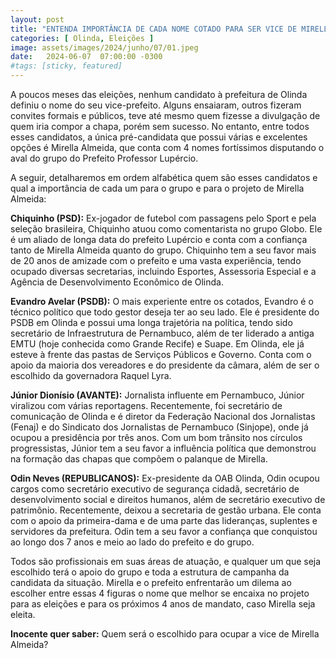 ```yaml
---
layout: post
title: "ENTENDA IMPORTÂNCIA DE CADA NOME COTADO PARA SER VICE DE MIRELLA ALMEIDA"
categories: [ Olinda, Eleições ]
image: assets/images/2024/junho/07/01.jpeg
date:   2024-06-07  07:00:00 -0300
#tags: [sticky, featured]
---
```

A poucos meses das eleições, nenhum candidato à prefeitura de Olinda definiu o nome do seu vice-prefeito. Alguns ensaiaram, outros fizeram convites formais e públicos, teve até mesmo quem fizesse a divulgação de quem iria compor a chapa, porém sem sucesso. No entanto, entre todos esses candidatos, a única pré-candidata que possui várias e excelentes opções é Mirella Almeida, que conta com 4 nomes fortíssimos disputando o aval do grupo do Prefeito Professor Lupércio.

A seguir, detalharemos em ordem alfabética quem são esses candidatos e qual a importância de cada um para o grupo e para o projeto de Mirella Almeida:

**Chiquinho (PSD):** Ex-jogador de futebol com passagens pelo Sport e pela seleção brasileira, Chiquinho atuou como comentarista no grupo Globo. Ele é um aliado de longa data do prefeito Lupércio e conta com a confiança tanto de Mirella Almeida quanto do grupo. Chiquinho tem a seu favor mais de 20 anos de amizade com o prefeito e uma vasta experiência, tendo ocupado diversas secretarias, incluindo Esportes, Assessoria Especial e a Agência de Desenvolvimento Econômico de Olinda.

**Evandro Avelar (PSDB):** O mais experiente entre os cotados, Evandro é o técnico político que todo gestor deseja ter ao seu lado. Ele é presidente do PSDB em Olinda e possui uma longa trajetória na política, tendo sido secretário de Infraestrutura de Pernambuco, além de ter liderado a antiga EMTU (hoje conhecida como Grande Recife) e Suape. Em Olinda, ele já esteve à frente das pastas de Serviços Públicos e Governo. Conta com o apoio da maioria dos vereadores e do presidente da câmara, além de ser o escolhido da governadora Raquel Lyra.

**Júnior Dionísio (AVANTE):** Jornalista influente em Pernambuco, Júnior viralizou com várias reportagens. Recentemente, foi secretário de comunicação de Olinda e é diretor da Federação Nacional dos Jornalistas (Fenaj) e do Sindicato dos Jornalistas de Pernambuco (Sinjope), onde já ocupou a presidência por três anos. Com um bom trânsito nos círculos progressistas, Júnior tem a seu favor a influência política que demonstrou na formação das chapas que compõem o palanque de Mirella.

**Odin Neves (REPUBLICANOS):** Ex-presidente da OAB Olinda, Odin ocupou cargos como secretário executivo de segurança cidadã, secretário de desenvolvimento social e direitos humanos, além de secretário executivo de patrimônio. Recentemente, deixou a secretaria de gestão urbana. Ele conta com o apoio da primeira-dama e de uma parte das lideranças, suplentes e servidores da prefeitura. Odin tem a seu favor a confiança que conquistou ao longo dos 7 anos e meio ao lado do prefeito e do grupo.

Todos são profissionais em suas áreas de atuação, e qualquer um que seja escolhido terá o apoio do grupo e toda a estrutura de campanha da candidata da situação. Mirella e o prefeito enfrentarão um dilema ao escolher entre essas 4 figuras o nome que melhor se encaixa no projeto para as eleições e para os próximos 4 anos de mandato, caso Mirella seja eleita.

**Inocente quer saber:** Quem será o escolhido para ocupar a vice de Mirella Almeida?